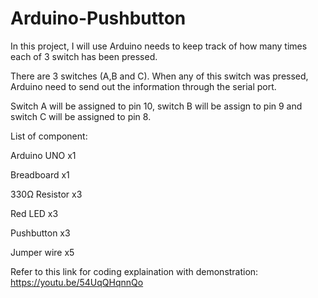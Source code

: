 # Arduino-Pushbutton
In this project, I will use Arduino needs to keep track of how many times each of 3 switch has been pressed.

There are 3 switches (A,B and C). When any of this switch was pressed, Arduino need to send out the information through the serial port.

Switch A will be assigned to pin 10, switch B will be assign to pin 9 and switch C will be assigned to pin 8.

List of component:

Arduino UNO x1

Breadboard x1

330Ω Resistor x3

Red LED x3

Pushbutton x3

Jumper wire x5

Refer to this link for coding explaination with demonstration:
https://youtu.be/54UqQHqnnQo
